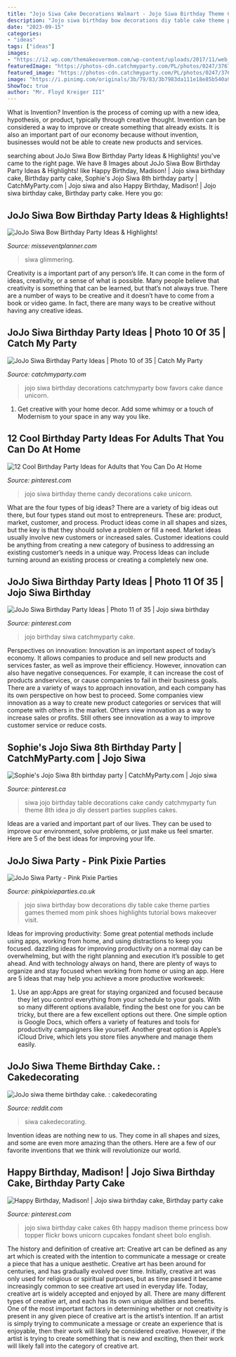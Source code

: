```yaml
---
title: "Jojo Siwa Cake Decorations Walmart - Jojo Siwa Birthday Theme Candy Decorations Cake Unicorn"
description: "Jojo siwa birthday bow decorations diy table cake theme parties games themed mom pink shoes highlights tutorial bows makeover visit"
date: "2023-09-15"
categories:
- "ideas"
tags: ["ideas"]
images:
- "https://i2.wp.com/themakeovermom.com/wp-content/uploads/2017/11/web_DSC0056.jpg?resize=1900%2C2869&amp;ssl=1"
featuredImage: "https://photos-cdn.catchmyparty.com/PL/photos/0247/3767/img_20180806_185006_948.jpg"
featured_image: "https://photos-cdn.catchmyparty.com/PL/photos/0247/3767/img_20180806_185006_948.jpg"
image: "https://i.pinimg.com/originals/3b/79/83/3b7983da111e18e85b540a90166f1bf6.jpg"
ShowToc: true
author: "Mr. Floyd Kreiger III"
---
```



What is Invention?
Invention is the process of coming up with a new idea, hypothesis, or product, typically through creative thought. Invention can be considered a way to improve or create something that already exists. It is also an important part of our economy because without invention, businesses would not be able to create new products and services.

	

		
searching about JoJo Siwa Bow Birthday Party Ideas &amp; Highlights! you've came to the right page. We have 8 Images about JoJo Siwa Bow Birthday Party Ideas &amp; Highlights! like Happy Birthday, Madison! | Jojo siwa birthday cake, Birthday party cake, Sophie&#039;s Jojo Siwa 8th birthday party | CatchMyParty.com | Jojo siwa and also Happy Birthday, Madison! | Jojo siwa birthday cake, Birthday party cake. Here you go:
		
    
## JoJo Siwa Bow Birthday Party Ideas &amp; Highlights!

<img loading=lazy src="https://i2.wp.com/themakeovermom.com/wp-content/uploads/2017/11/web_DSC0056.jpg?resize=1900%2C2869&amp;ssl=1" onerror="this.onerror=null;this.src='https://tse1.mm.bing.net/th?id=OIP.bIhGktve1vPWW8zR8qCJlwHaLL&amp;pid=15.1';" alt="JoJo Siwa Bow Birthday Party Ideas &amp; Highlights!">

_Source: misseventplanner.com_

>siwa glimmering. 

	

Creativity is a important part of any person’s life. It can come in the form of ideas, creativity, or a sense of what is possible. Many people believe that creativity is something that can be learned, but that’s not always true. There are a number of ways to be creative and it doesn’t have to come from a book or video game. In fact, there are many ways to be creative without having any creative ideas.

    
## JoJo Siwa Birthday Party Ideas | Photo 10 Of 35 | Catch My Party

<img loading=lazy src="https://photos-cdn.catchmyparty.com/PL/photos/0247/3767/img_20180806_185006_948.jpg" onerror="this.onerror=null;this.src='https://tse3.mm.bing.net/th?id=OIP.MNddX_--Dk7tE1NI00N7tAHaHa&amp;pid=15.1';" alt="JoJo Siwa Birthday Party Ideas | Photo 10 of 35 | Catch My Party">

_Source: catchmyparty.com_

>jojo siwa birthday decorations catchmyparty bow favors cake dance unicorn. 

	

1. Get creative with your home decor. Add some whimsy or a touch of Modernism to your space in any way you like. 

    
## 12 Cool Birthday Party Ideas For Adults That You Can Do At Home

<img loading=lazy src="https://i.pinimg.com/736x/08/80/6f/08806f1f56a3ccf542d0f3915d61ff4a.jpg" onerror="this.onerror=null;this.src='https://tse4.mm.bing.net/th?id=OIP.fkNxLmvQF0q38W2vDlSUEgHaLE&amp;pid=15.1';" alt="12 Cool Birthday Party Ideas for Adults that You Can Do At Home">

_Source: pinterest.com_

>jojo siwa birthday theme candy decorations cake unicorn. 

	

What are the four types of big ideas?
There are a variety of big ideas out there, but four types stand out most to entrepreneurs. These are: product, market, customer, and process. Product ideas come in all shapes and sizes, but the key is that they should solve a problem or fill a need. Market ideas usually involve new customers or increased sales. Customer ideations could be anything from creating a new category of business to addressing an existing customer’s needs in a unique way. Process Ideas can include turning around an existing process or creating a completely new one.

    
## JoJo Siwa Birthday Party Ideas | Photo 11 Of 35 | Jojo Siwa Birthday

<img loading=lazy src="https://i.pinimg.com/736x/f6/7a/89/f67a89dc42159ddf614d4e2d190b6e77.jpg" onerror="this.onerror=null;this.src='https://tse1.mm.bing.net/th?id=OIP.IZhgnS9W3v0UJznffrEUPAHaLG&amp;pid=15.1';" alt="JoJo Siwa Birthday Party Ideas | Photo 11 of 35 | Jojo siwa birthday">

_Source: pinterest.com_

>jojo birthday siwa catchmyparty cake. 

	

Perspectives on innovation:
Innovation is an important aspect of today’s economy. It allows companies to produce and sell new products and services faster, as well as improve their efficiency. However, innovation can also have negative consequences. For example, it can increase the cost of products andservices, or cause companies to fail in their business goals. There are a variety of ways to approach innovation, and each company has its own perspective on how best to proceed. Some companies view innovation as a way to create new product categories or services that will compete with others in the market. Others view innovation as a way to increase sales or profits. Still others see innovation as a way to improve customer service or reduce costs.

    
## Sophie&#039;s Jojo Siwa 8th Birthday Party | CatchMyParty.com | Jojo Siwa

<img loading=lazy src="https://i.pinimg.com/736x/f5/8b/33/f58b336ad5e9c867deeb0192d7cdc8ee.jpg" onerror="this.onerror=null;this.src='https://tse4.mm.bing.net/th?id=OIP.4aDo9rxhfFIgO2LL0wHiJAHaLE&amp;pid=15.1';" alt="Sophie&#039;s Jojo Siwa 8th birthday party | CatchMyParty.com | Jojo siwa">

_Source: pinterest.ca_

>siwa jojo birthday table decorations cake candy catchmyparty fun theme 8th idea jo diy dessert parties supplies cakes. 

	

Ideas are a varied and important part of our lives. They can be used to improve our environment, solve problems, or just make us feel smarter. Here are 5 of the best ideas for improving your life.

    
## JoJo Siwa Party - Pink Pixie Parties

<img loading=lazy src="http://www.pinkpixieparties.co.uk/wp-content/uploads/2018/04/youtuberhyoutubecom-jojo-siwa-bow-ideas-u-highlightsrhthemakeovermomcom-jojo-Birthday-Party-Ideas-For-Girls-Age-11-siwa-bow-birthday-party-ideas-u-highlightsrhthemakeovermomcom.jpg" onerror="this.onerror=null;this.src='https://tse4.mm.bing.net/th?id=OIP._DaFwcLfjF0cML9Nq_Hl-AHaLL&amp;pid=15.1';" alt="JoJo Siwa Party - Pink Pixie Parties">

_Source: pinkpixieparties.co.uk_

>jojo siwa birthday bow decorations diy table cake theme parties games themed mom pink shoes highlights tutorial bows makeover visit. 

	

Ideas for improving productivity: Some great potential methods include using apps, working from home, and using distractions to keep you focused.
dazzling ideas for improving productivity on a normal day can be overwhelming, but with the right planning and execution it’s possible to get ahead. And with technology always on hand, there are plenty of ways to organize and stay focused when working from home or using an app. Here are 5 ideas that may help you achieve a more productive workweek:
1. Use an app:Apps are great for staying organized and focused because they let you control everything from your schedule to your goals. With so many different options available, finding the best one for you can be tricky, but there are a few excellent options out there. One simple option is Google Docs, which offers a variety of features and tools for productivity campaigners like yourself. Another great option is Apple’s iCloud Drive, which lets you store files anywhere and manage them easily.

    
## JoJo Siwa Theme Birthday Cake. : Cakedecorating

<img loading=lazy src="https://preview.redd.it/6gdqf69hf4o11.jpg?auto=webp&amp;s=ac9f79d100cda4df3144558a458ce8fb965e1c97" onerror="this.onerror=null;this.src='https://tse3.mm.bing.net/th?id=OIP.jbKoWw5ZHjwvN6onOpgkHAHaHa&amp;pid=15.1';" alt="JoJo siwa theme birthday cake. : cakedecorating">

_Source: reddit.com_

>siwa cakedecorating. 

	

Invention ideas are nothing new to us. They come in all shapes and sizes, and some are even more amazing than the others. Here are a few of our favorite inventions that we think will revolutionize our world.

    
## Happy Birthday, Madison! | Jojo Siwa Birthday Cake, Birthday Party Cake

<img loading=lazy src="https://i.pinimg.com/originals/3b/79/83/3b7983da111e18e85b540a90166f1bf6.jpg" onerror="this.onerror=null;this.src='https://tse2.mm.bing.net/th?id=OIP.6w4Jw3aqlC0GltASc1UWvAHaLG&amp;pid=15.1';" alt="Happy Birthday, Madison! | Jojo siwa birthday cake, Birthday party cake">

_Source: pinterest.com_

>jojo siwa birthday cake cakes 6th happy madison theme princess bow topper flickr bows unicorn cupcakes fondant sheet bolo english. 

	

The history and definition of creative art: Creative art can be defined as any art which is created with the intention to communicate a message or create a piece that has a unique aesthetic.
Creative art has been around for centuries, and has gradually evolved over time. Initially, creative art was only used for religious or spiritual purposes, but as time passed it became increasingly common to see creative art used in everyday life. Today, creative art is widely accepted and enjoyed by all. There are many different types of creative art, and each has its own unique abilities and benefits.
One of the most important factors in determining whether or not creativity is present in any given piece of creative art is the artist’s intention. If an artist is simply trying to communicate a message or create an experience that is enjoyable, then their work will likely be considered creative. However, if the artist is trying to create something that is new and exciting, then their work will likely fall into the category of creative art.

